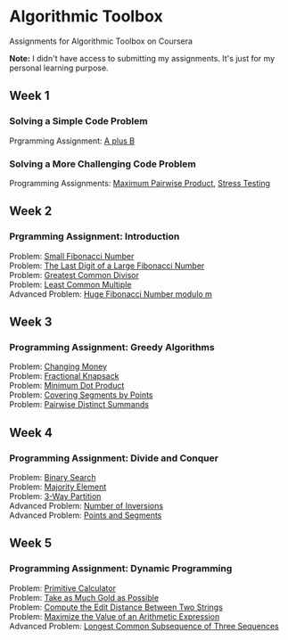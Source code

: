 # Algorithmic Toolbox
Assignments for Algorithmic Toolbox on Coursera </br>

<strong>Note:</strong> I didn't have access to submitting my assignments. It's just for my personal learning purpose.

## Week 1
### Solving a Simple Code Problem
Prgramming Assignment: [A plus B](https://github.com/akueisara/algorithmic-toolbox/tree/master/week%201/AplusB)

### Solving a More Challenging Code Problem
Programming Assignments: [Maximum Pairwise Product](https://github.com/akueisara/algorithmic-toolbox/tree/master/week%201/MaxPairwiseProduct), [Stress Testing](https://github.com/akueisara/algorithmic-toolbox/tree/master/week%201/StressTest)

## Week 2
###  Prgramming Assignment: Introduction
Problem: [Small Fibonacci Number](https://github.com/akueisara/algorithmic-toolbox/tree/master/week%202/fibonacci) </br>
Problem: [The Last Digit of a Large Fibonacci Number](https://github.com/akueisara/algorithmic-toolbox/tree/master/week%202/fibonacci_last_digit) </br>
Problem: [Greatest Common Divisor](https://github.com/akueisara/algorithmic-toolbox/tree/master/week%202/gcd) </br>
Problem: [Least Common Multiple](https://github.com/akueisara/algorithmic-toolbox/tree/master/week%202/lcm) </br>
Advanced Problem: [Huge Fibonacci Number modulo m](https://github.com/akueisara/algorithmic-toolbox/tree/master/week%202/fibonacci_huge) </br>

## Week 3
###  Programming Assignment: Greedy Algorithms
Problem: [Changing Money](https://github.com/akueisara/algorithmic-toolbox/tree/master/week%203/change) </br>
Problem: [Fractional Knapsack](https://github.com/akueisara/algorithmic-toolbox/tree/master/week%203/fractional_knapsack) </br>
Problem: [Minimum Dot Product](https://github.com/akueisara/algorithmic-toolbox/tree/master/week%203/dot_product) </br>
Problem: [Covering Segments by Points](https://github.com/akueisara/algorithmic-toolbox/tree/master/week%203/covering_segments) </br>
Problem: [Pairwise Distinct Summands](https://github.com/akueisara/algorithmic-toolbox/tree/master/week%203/different_summands) </br>

## Week 4
###  Programming Assignment: Divide and Conquer
Problem: [Binary Search](https://github.com/akueisara/algorithmic-toolbox/tree/master/week%204/binary_search) </br>
Problem: [Majority Element](https://github.com/akueisara/algorithmic-toolbox/tree/master/week%204/majority_element) </br>
Problem: [3-Way Partition](https://github.com/akueisara/algorithmic-toolbox/tree/master/week%204/sorting) </br>
Advanced Problem: [Number of Inversions](https://github.com/akueisara/algorithmic-toolbox/tree/master/week%204/inversions) </br>
Advanced Problem: [Points and Segments](https://github.com/akueisara/algorithmic-toolbox/tree/master/week%204/points_and_segments) </br>

## Week 5
### Programming Assignment: Dynamic Programming
Problem: [Primitive Calculator](https://github.com/akueisara/algorithmic-toolbox/tree/master/week%205/primitive_calculator) </br>
Problem: [Take as Much Gold as Possible](https://github.com/akueisara/algorithmic-toolbox/tree/master/week%205/knapsack) </br>
Problem: [Compute the Edit Distance Between Two Strings](https://github.com/akueisara/algorithmic-toolbox/tree/master/week%205/edit_distance) </br>
Problem: [Maximize the Value of an Arithmetic Expression](https://github.com/akueisara/algorithmic-toolbox/tree/master/week%205/placing_parentheses) </br>
Advanced Problem: [Longest Common Subsequence of Three Sequences](https://github.com/akueisara/algorithmic-toolbox/tree/master/week%205/lcs3) </br>
